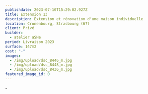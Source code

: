 ```yaml
---
publishdate: 2023-07-10T15:29:02.927Z
title: Extension 13
description: Extension et rénovation d'une maison individuelle
location: Cronenbourg, Strasbourg (67)
client: Privé
builder:
  - atelier aSHe
period: Livraison 2023
surface: 147m2
cost: "-"
images:
  - /img/upload/dsc_8446_m.jpg
  - /img/upload/dsc_8448_m.jpg
  - /img/upload/dsc_8436_m.jpg
featured_image_id: 0
---
```

\-